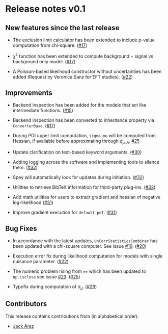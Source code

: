 # Release notes v0.1

## New features since the last release

* The exclusion limit calculator has been extended to include p-value computation from chi-square.
  ([#17](https://github.com/SpeysideHEP/spey/pull/17))

* $\chi^2$ function has been extended to compute background + signal vs background only model.
  ([#17](https://github.com/SpeysideHEP/spey/pull/17))

* A Poisson-based likelihood constructor without uncertainties has been added
  (Request by Veronica Sanz for EFT studies).
  ([#22](https://github.com/SpeysideHEP/spey/pull/22))

## Improvements

* Backend inspection has been added for the models that act like intermediate functions.
  ([#15](https://github.com/SpeysideHEP/spey/pull/15))

* Backend inspection has been converted to inheritance property via ``ConverterBase``.
  ([#17](https://github.com/SpeysideHEP/spey/pull/17))

* During POI upper limit computation, `sigma_mu` will be computed from Hessian, if available
  before approximating through $q_{\mu,A}$.
  [#25](https://github.com/SpeysideHEP/spey/pull/25)

* Update clarification on text-based keyword arguments.
  ([#30](https://github.com/SpeysideHEP/spey/pull/30))

* Adding logging across the software and implementing tools to silence them.
  ([#32](https://github.com/SpeysideHEP/spey/pull/32))

* Spey will automatically look for updates during initiation.
  ([#32](https://github.com/SpeysideHEP/spey/pull/32))

* Utilities to retrieve BibTeX information for third-party plug-ins.
  ([#32](https://github.com/SpeysideHEP/spey/pull/32))

* Add math utilities for users to extract gradient and hessian of negative log-likelihood
  ([#31](https://github.com/SpeysideHEP/spey/pull/31))

* Improve gradient execution for `default_pdf`.
  ([#31](https://github.com/SpeysideHEP/spey/pull/31))

## Bug Fixes

* In accordance with the latest updates, `UnCorrStatisticsCombiner` has been updated with
  a chi-square computer. See issue [#19](https://github.com/SpeysideHEP/spey/issues/19).
  ([#20](https://github.com/SpeysideHEP/spey/pull/20))

* Execution error fix during likelihood computation for models with single nuisance parameter.
  ([#22](https://github.com/SpeysideHEP/spey/pull/22))

* The numeric problem rising from `==` which has been updated to `np.isclose`
  see issue [#23](https://github.com/SpeysideHEP/spey/issues/23).
  ([#25](https://github.com/SpeysideHEP/spey/pull/25))

* Typofix during computation of $\sigma_\mu$.
  ([#29](https://github.com/SpeysideHEP/spey/pull/29))

## Contributors

This release contains contributions from (in alphabetical order):

* [Jack Araz](https://github.com/jackaraz)
